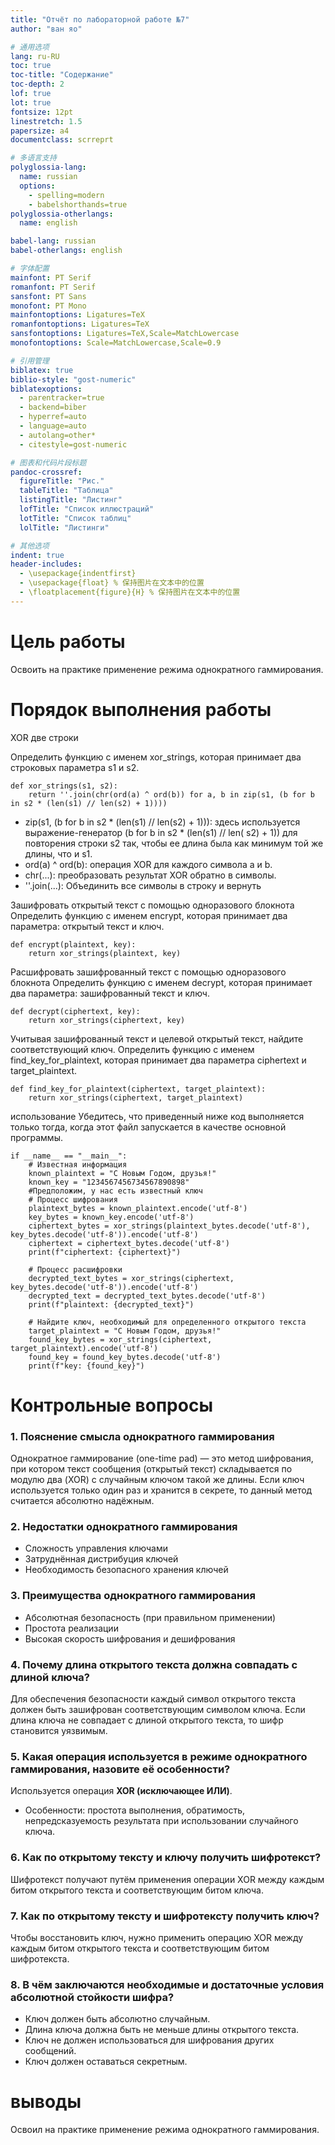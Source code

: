 ```yaml
---
title: "Отчёт по лабораторной работе №7"
author: "ван яо"

# 通用选项
lang: ru-RU
toc: true
toc-title: "Содержание"
toc-depth: 2
lof: true
lot: true
fontsize: 12pt
linestretch: 1.5
papersize: a4
documentclass: scrreprt

# 多语言支持
polyglossia-lang:
  name: russian
  options:
    - spelling=modern
    - babelshorthands=true
polyglossia-otherlangs:
  name: english

babel-lang: russian
babel-otherlangs: english

# 字体配置
mainfont: PT Serif
romanfont: PT Serif
sansfont: PT Sans
monofont: PT Mono
mainfontoptions: Ligatures=TeX
romanfontoptions: Ligatures=TeX
sansfontoptions: Ligatures=TeX,Scale=MatchLowercase
monofontoptions: Scale=MatchLowercase,Scale=0.9

# 引用管理
biblatex: true
biblio-style: "gost-numeric"
biblatexoptions:
  - parentracker=true
  - backend=biber
  - hyperref=auto
  - language=auto
  - autolang=other*
  - citestyle=gost-numeric

# 图表和代码片段标题
pandoc-crossref:
  figureTitle: "Рис."
  tableTitle: "Таблица"
  listingTitle: "Листинг"
  lofTitle: "Список иллюстраций"
  lotTitle: "Список таблиц"
  lolTitle: "Листинги"

# 其他选项
indent: true
header-includes:
  - \usepackage{indentfirst}
  - \usepackage{float} % 保持图片在文本中的位置
  - \floatplacement{figure}{H} % 保持图片在文本中的位置
---
```


# Цель работы
Освоить на практике применение режима однократного гаммирования.

# Порядок выполнения работы
XOR две строки

Определить функцию с именем xor_strings, которая принимает два строковых параметра s1 и s2.

    def xor_strings(s1, s2):
    	return ''.join(chr(ord(a) ^ ord(b)) for a, b in zip(s1, (b for b in s2 * (len(s1) // len(s2) + 1))))
- zip(s1, (b for b in s2 * (len(s1) // len(s2) + 1))): здесь используется выражение-генератор (b for b in s2 * (len(s1) // len( s2) + 1)) для повторения строки s2 так, чтобы ее длина была как минимум той же длины, что и s1.
- ord(a) ^ ord(b): операция XOR для каждого символа a и b.
- chr(...): преобразовать результат XOR обратно в символы.
- ''.join(...): Объединить все символы в строку и вернуть

Зашифровать открытый текст с помощью одноразового блокнота
Определить функцию с именем encrypt, которая принимает два параметра: открытый текст и ключ.

	def encrypt(plaintext, key):
    	return xor_strings(plaintext, key)
Расшифровать зашифрованный текст с помощью одноразового блокнота
Определить функцию с именем decrypt, которая принимает два параметра: зашифрованный текст и ключ.

	def decrypt(ciphertext, key):
    	return xor_strings(ciphertext, key)
Учитывая зашифрованный текст и целевой открытый текст, найдите соответствующий ключ.
Определить функцию с именем find_key_for_plaintext, которая принимает два параметра ciphertext и target_plaintext.

	def find_key_for_plaintext(ciphertext, target_plaintext):
    	return xor_strings(ciphertext, target_plaintext)

использование
Убедитесь, что приведенный ниже код выполняется только тогда, когда этот файл запускается в качестве основной программы.

	if __name__ == "__main__":
		# Известная информация
    	known_plaintext = "С Новым Годом, друзья!"
    	known_key = "1234567456734567890898"
    	#Предположим, у нас есть известный ключ 
		# Процесс шифрования
    	plaintext_bytes = known_plaintext.encode('utf-8')
    	key_bytes = known_key.encode('utf-8')
    	ciphertext_bytes = xor_strings(plaintext_bytes.decode('utf-8'), key_bytes.decode('utf-8')).encode('utf-8')
    	ciphertext = ciphertext_bytes.decode('utf-8')
    	print(f"ciphertext: {ciphertext}")
		
		# Процесс расшифровки
    	decrypted_text_bytes = xor_strings(ciphertext, key_bytes.decode('utf-8')).encode('utf-8')
    	decrypted_text = decrypted_text_bytes.decode('utf-8')
    	print(f"plaintext: {decrypted_text}")

		# Найдите ключ, необходимый для определенного открытого текста
    	target_plaintext = "С Новым Годом, друзья!"
    	found_key_bytes = xor_strings(ciphertext, target_plaintext).encode('utf-8')
    	found_key = found_key_bytes.decode('utf-8')
    	print(f"key: {found_key}")

# Контрольные вопросы
### 1. Пояснение смысла однократного гаммирования
Однократное гаммирование (one-time pad) — это метод шифрования, при котором текст сообщения (открытый текст) складывается по модулю два (XOR) с случайным ключом такой же длины. Если ключ используется только один раз и хранится в секрете, то данный метод считается абсолютно надёжным.

### 2. Недостатки однократного гаммирования
- Сложность управления ключами
- Затруднённая дистрибуция ключей
- Необходимость безопасного хранения ключей

### 3. Преимущества однократного гаммирования
- Абсолютная безопасность (при правильном применении)
- Простота реализации
- Высокая скорость шифрования и дешифрования

### 4. Почему длина открытого текста должна совпадать с длиной ключа?
Для обеспечения безопасности каждый символ открытого текста должен быть зашифрован соответствующим символом ключа. Если длина ключа не совпадает с длиной открытого текста, то шифр становится уязвимым.

### 5. Какая операция используется в режиме однократного гаммирования, назовите её особенности?
Используется операция **XOR (исключающее ИЛИ)**.
- Особенности: простота выполнения, обратимость, непредсказуемость результата при использовании случайного ключа.

### 6. Как по открытому тексту и ключу получить шифротекст?
Шифротекст получают путём применения операции XOR между каждым битом открытого текста и соответствующим битом ключа.

### 7. Как по открытому тексту и шифротексту получить ключ?
Чтобы восстановить ключ, нужно применить операцию XOR между каждым битом открытого текста и соответствующим битом шифротекста.

### 8. В чём заключаются необходимые и достаточные условия абсолютной стойкости шифра?
- Ключ должен быть абсолютно случайным.
- Длина ключа должна быть не меньше длины открытого текста.
- Ключ не должен использоваться для шифрования других сообщений.
- Ключ должен оставаться секретным.

# выводы
Освоил на практике применение режима однократного гаммирования.